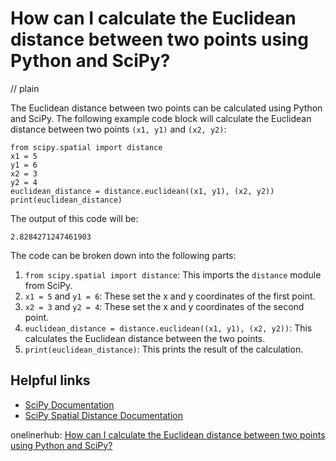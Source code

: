 # How can I calculate the Euclidean distance between two points using Python and SciPy?
// plain

The Euclidean distance between two points can be calculated using Python and SciPy. The following example code block will calculate the Euclidean distance between two points `(x1, y1)` and `(x2, y2)`:

```
from scipy.spatial import distance
x1 = 5
y1 = 6
x2 = 3
y2 = 4
euclidean_distance = distance.euclidean((x1, y1), (x2, y2))
print(euclidean_distance)
```
The output of this code will be:
```
2.8284271247461903
```

The code can be broken down into the following parts:

1. `from scipy.spatial import distance`: This imports the `distance` module from SciPy.
2. `x1 = 5` and `y1 = 6`: These set the x and y coordinates of the first point.
3. `x2 = 3` and `y2 = 4`: These set the x and y coordinates of the second point.
4. `euclidean_distance = distance.euclidean((x1, y1), (x2, y2))`: This calculates the Euclidean distance between the two points.
5. `print(euclidean_distance)`: This prints the result of the calculation.

## Helpful links
- [SciPy Documentation](https://docs.scipy.org/doc/scipy/reference/index.html)
- [SciPy Spatial Distance Documentation](https://docs.scipy.org/doc/scipy/reference/spatial.distance.html)

onelinerhub: [How can I calculate the Euclidean distance between two points using Python and SciPy?](https://onelinerhub.com/python-scipy/how-can-i-calculate-the-euclidean-distance-between-two-points-using-python-and-scipy)